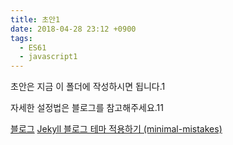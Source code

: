 ```yaml
---
title: 초안1
date: 2018-04-28 23:12 +0900
tags:
  - ES61
  - javascript1
---
```


초안은 지금 이 폴더에 작성하시면 됩니다.1

자세한 설정법은 블로그를 참고해주세요.11

[블로그](https://junhobaik.github.io)
[Jekyll 블로그 테마 적용하기 (minimal-mistakes)](https://junhobaik.github.io/jekyll-apply-theme/)
